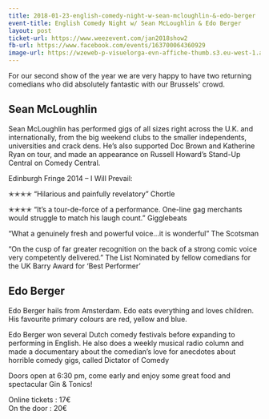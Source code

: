 ```yaml
---
title: 2018-01-23-english-comedy-night-w-sean-mcloughlin-&-edo-berger
event-title: English Comedy Night w/ Sean McLoughlin & Edo Berger
layout: post
ticket-url: https://www.weezevent.com/jan2018show2
fb-url: https://www.facebook.com/events/163700064360929
image-url: https://wzeweb-p-visuelorga-evn-affiche-thumb.s3.eu-west-1.amazonaws.com/affiche_306192.thumb53700.1514471968.jpg
---
```

For our second show of the year we are very happy to have two returning comedians who did absolutely fantastic with our Brussels' crowd.

## Sean McLoughlin

Sean McLoughlin has performed gigs of all sizes right across the U.K. and internationally, from the big weekend clubs to the smaller independents, universities and crack dens. He’s also supported Doc Brown and Katherine Ryan on tour, and made an appearance on Russell Howard’s Stand-Up Central on Comedy Central.

Edinburgh Fringe 2014 – I Will Prevail:

✭✭✭✭ “Hilarious and painfully revelatory” Chortle

✭✭✭✭ “It’s a tour-de-force of a performance. One-line gag merchants would struggle to match his laugh count.” Gigglebeats

“What a genuinely fresh and powerful voice…it is wonderful” The Scotsman

“On the cusp of far greater recognition on the back of a strong comic voice very competently delivered.” The List
Nominated by fellow comedians for the UK Barry Award for ‘Best Performer’

## Edo Berger

Edo Berger hails from Amsterdam. Edo eats everything and loves children. His favourite primary colours are red, yellow and blue.

Edo Berger won several Dutch comedy festivals before expanding to performing in English. He also does a weekly musical radio column and made a documentary about the comedian’s love for anecdotes about horrible comedy gigs, called Dictator of Comedy

Doors open at 6:30 pm, come early and enjoy some great food and spectacular Gin & Tonics!

Online tickets : 17€  
On the door : 20€